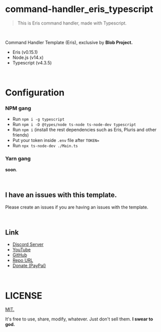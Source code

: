 # command-handler_eris_typescript
> This is Eris command handler, made with Typescript.

<br>

Command Handler Template (Eris), exclusive by **Blob Project.**<br>
- Eris (v0.15.1)
- Node.js (v14.x)
- Typescript (v4.3.5)

<br>

# Configuration
### NPM gang
- Run `npm i -g typescript`
- Run `npm i -D @types/node ts-node ts-node-dev typescript`
- Run `npm i` (install the rest dependencies such as Eris, Pluris and other friends)
- Put your token inside `.env` file after `TOKEN=`
- Run `npx ts-node-dev ./Main.ts`

### Yarn gang
**soon**.

<br>

## I have an issues with this template.
Please create an issues if you are having an issues with the template.

<br>

## Link
- [Discord Server](https://discord.blob-project.com)
- [YouTube](https://blob-project.com/youtube)
- [GitHub](https://github.com/Blob-Development)
- [Repo URL](https://github.com/Blob-Development/command-handler_eris)
- [Donate (PayPal)](https://paypal.me/ray0001)

<br>

# LICENSE
[MIT.](https://opensource.org/licenses/MIT)

It's free to use, share, modify, whatever. Just don't sell them. **I swear to god.**
